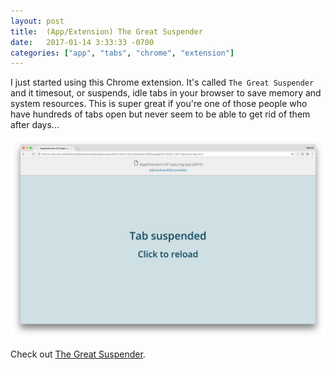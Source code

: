 ```yaml
---
layout: post
title:  (App/Extension) The Great Suspender
date:   2017-01-14 3:33:33 -0700
categories: ["app", "tabs", "chrome", "extension"] 
---
```


I just started using this Chrome extension. It's called `The Great Suspender` and it timesout, or suspends, idle tabs in your browser to save memory and system resources. This is super great if you're one of those people who have hundreds of tabs open but never seem to be able to get rid of them after days...

![The great suspender screenshot](https://raw.githubusercontent.com/seimith/seimith.github.io/master/_assets/2017-01-14-assets/img1.png "The great suspender screenshot")

Check out [The Great Suspender][suspend].

[suspend]: https://chrome.google.com/webstore/detail/the-great-suspender/klbibkeccnjlkjkiokjodocebajanakg?hl=en
